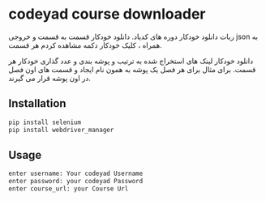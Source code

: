 # codeyad course downloader

ربات دانلود خودکار دوره های کدیاد.
دانلود خودکار قسمت به قسمت و خروجی json به همراه ، کلیک خودکار دکمه مشاهده کردم هر قسمت.

دانلود خودکار لینک های استخراج شده به ترتیب و پوشه بندی و عدد گذاری خودکار هر قسمت.
برای مثال برای هر فصل یک پوشه به همون نام ایجاد و قسمت های اون فصل در اون پوشه قرار می گیرند.

## Installation

```bash
pip install selenium
pip install webdriver_manager
```

## Usage

```bash
enter username: Your codeyad Username
enter password: your codeyad Password
enter course_url: your Course Url
```
